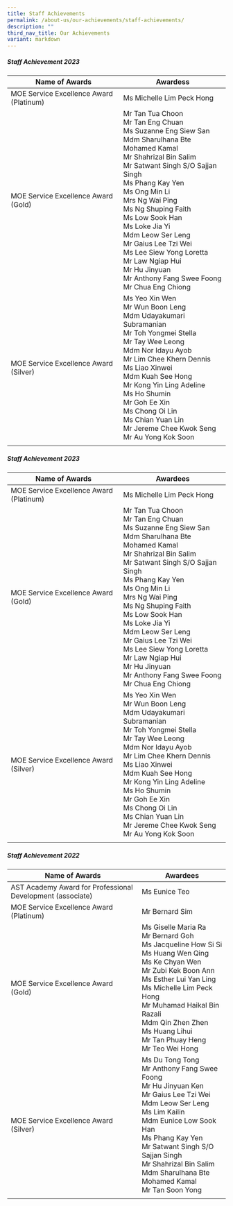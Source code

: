 ```yaml
---
title: Staff Achievements
permalink: /about-us/our-achievements/staff-achievements/
description: ""
third_nav_title: Our Achievements
variant: markdown
---
```

##### Staff Achievement 2023

| Name of Awards | Awardess | 
| -------- | -------- | 
| MOE Service Excellence Award (Platinum)| Ms Michelle Lim Peck Hong|
|MOE Service Excellence Award (Gold) | Mr Tan Tua Choon<br>Mr Tan Eng Chuan<br>Ms Suzanne Eng Siew San<br>Mdm Sharulhana Bte Mohamed Kamal<br>Mr Shahrizal Bin Salim<br>Mr Satwant Singh S/O Sajjan Singh<br>Ms Phang Kay Yen<br>Ms Ong Min Li<br>Mrs Ng Wai Ping<br>Ms Ng Shuping Faith<br>Ms Low Sook Han<br>Ms Loke Jia Yi<br>Mdm Leow Ser Leng<br>Mr Gaius Lee Tzi Wei<br>Ms Lee Siew Yong Loretta<br>Mr Law Ngiap Hui<br>Mr Hu Jinyuan<br>Mr Anthony Fang Swee Foong<br>Mr Chua Eng Chiong | 
|MOE Service Excellence Award (Silver) |Ms Yeo Xin Wen<br> Mr Wun Boon Leng<br>Mdm Udayakumari Subramanian<br>Mr Toh Yongmei Stella<br>Mr Tay Wee Leong<br>Mdm Nor Idayu Ayob<br>Mr Lim Chee Khern Dennis<br>Ms Liao Xinwei<br>Mdm Kuah See Hong<br>Mr Kong Yin Ling Adeline<br>Ms Ho Shumin<br>Mr Goh Ee Xin<br>Ms Chong Oi Lin<br>Ms Chian Yuan Lin<br>Mr Jereme Chee Kwok Seng<br>Mr Au Yong Kok Soon|
| | |


##### Staff Achievement 2023

| Name of Awards | Awardees | 
| -------- | -------- |
| MOE Service Excellence Award (Platinum)| Ms Michelle Lim Peck Hong|
|MOE Service Excellence Award (Gold) | Mr Tan Tua Choon<br>Mr Tan Eng Chuan<br>Ms Suzanne Eng Siew San<br>Mdm Sharulhana Bte Mohamed Kamal<br>Mr Shahrizal Bin Salim<br>Mr Satwant Singh S/O Sajjan Singh<br>Ms Phang Kay Yen<br>Ms Ong Min Li<br>Mrs Ng Wai Ping<br>Ms Ng Shuping Faith<br>Ms Low Sook Han<br>Ms Loke Jia Yi<br>Mdm Leow Ser Leng<br>Mr Gaius Lee Tzi Wei<br>Ms Lee Siew Yong Loretta<br>Mr Law Ngiap Hui<br>Mr Hu Jinyuan<br>Mr Anthony Fang Swee Foong<br>Mr Chua Eng Chiong | 
|MOE Service Excellence Award (Silver) |Ms Yeo Xin Wen<br> Mr Wun Boon Leng<br>Mdm Udayakumari Subramanian<br>Mr Toh Yongmei Stella<br>Mr Tay Wee Leong<br>Mdm Nor Idayu Ayob<br>Mr Lim Chee Khern Dennis<br>Ms Liao Xinwei<br>Mdm Kuah See Hong<br>Mr Kong Yin Ling Adeline<br>Ms Ho Shumin<br>Mr Goh Ee Xin<br>Ms Chong Oi Lin<br>Ms Chian Yuan Lin<br>Mr Jereme Chee Kwok Seng<br>Mr Au Yong Kok Soon|
| | |



##### Staff Achievement 2022

| Name of Awards | Awardees | 
| -------- | -------- |
| AST Academy Award for Professional Development (associate)    | Ms Eunice Teo    | 
| MOE Service Excellence Award (Platinum)| Mr Bernard Sim|
|MOE Service Excellence Award (Gold) | Ms Giselle Maria Ra<br>Mr Bernard Goh<br>Ms Jacqueline How Si Si<br>Ms Huang Wen Qing<br>Ms Ke Chyan Wen<br>Mr Zubi Kek Boon Ann<br>Ms Esther Lui Yan Ling<br>Ms Michelle Lim Peck Hong<br>Mr Muhamad Haikal Bin Razali<br>Mdm Qin Zhen Zhen<br>Ms Huang Lihui<br>Mr Tan Phuay Heng<br>Mr Teo Wei Hong | 
|MOE Service Excellence Award (Silver) |Ms Du Tong Tong<br> Mr Anthony Fang Swee Foong<br>Mr Hu Jinyuan Ken<br>Mr Gaius Lee Tzi Wei<br>Mdm Leow Ser Leng<br>Ms Lim Kailin<br>Mdm Eunice Low Sook Han<br>Ms Phang Kay Yen<br>Mr Satwant Singh S/O Sajjan Singh<br>Mr Shahrizal Bin Salim<br>Mdm Sharulhana Bte Mohamed Kamal<br>Mr Tan Soon Yong|
| | |